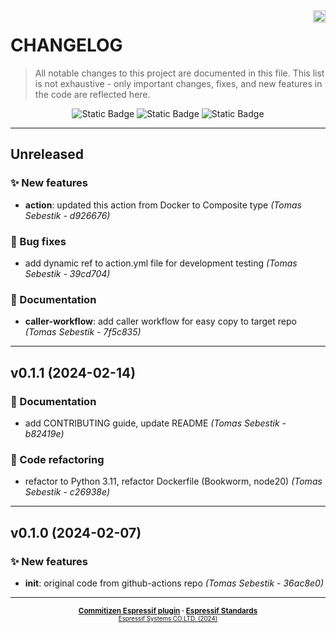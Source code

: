 <a href="https://www.espressif.com">
    <img src="czespressif/templates/espressif-logo.svg" align="right" height="20" />
</a>

# CHANGELOG

> All notable changes to this project are documented in this file.
> This list is not exhaustive - only important changes, fixes, and new features in the code are reflected here.

<div align="center">
    <img alt="Static Badge" src="https://img.shields.io/badge/Keep%20a%20Changelog-v1.1.0-salmon?logo=keepachangelog&logoColor=black&labelColor=white&link=https%3A%2F%2Fkeepachangelog.com%2Fen%2F1.1.0%2F">
    <img alt="Static Badge" src="https://img.shields.io/badge/Conventional%20Commits-v1.0.0-pink?logo=conventionalcommits&logoColor=black&labelColor=white&link=https%3A%2F%2Fwww.conventionalcommits.org%2Fen%2Fv1.0.0%2F">
    <img alt="Static Badge" src="https://img.shields.io/badge/Semantic%20Versioning-v2.0.0-grey?logo=semanticrelease&logoColor=black&labelColor=white&link=https%3A%2F%2Fsemver.org%2Fspec%2Fv2.0.0.html">
</div>
<hr>

## Unreleased

### ✨ New features

- **action**: updated this action from Docker to Composite type *(Tomas Sebestik - d926676)*

### 🐛 Bug fixes

- add dynamic ref to action.yml file for development testing *(Tomas Sebestik - 39cd704)*

### 📖 Documentation

- **caller-workflow**: add caller workflow for easy copy to target repo *(Tomas Sebestik - 7f5c835)*

---

## v0.1.1 (2024-02-14)

### 📖 Documentation

- add CONTRIBUTING guide, update README *(Tomas Sebestik - b82419e)*

### 🔧 Code refactoring

- refactor to Python 3.11, refactor Dockerfile (Bookworm, node20) *(Tomas Sebestik - c26938e)*

---

## v0.1.0 (2024-02-07)

### ✨ New features

- **init**: original code from github-actions repo *(Tomas Sebestik - 36ac8e0)*

---

<div align="center">
    <small>
        <b>
            <a href="https://www.github.com/espressif/cz-plugin-espressif">Commitizen Espressif plugin</a>
            ·
            <a href="https://www.github.com/espressif/standards">Espressif Standards</a>
        </b>
    <br>
        <sup><a href="https://www.espressif.com">Espressif Systems CO LTD. (2024)</a><sup>
    </small>
</div>
